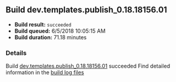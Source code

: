 ## Build dev.templates.publish_0.18.18156.01
- **Build result:** `succeeded`
- **Build queued:** 6/5/2018 10:05:15 AM
- **Build duration:** 71.18 minutes
### Details
Build [dev.templates.publish_0.18.18156.01](https://winappstudio.visualstudio.com/web/build.aspx?pcguid=a4ef43be-68ce-4195-a619-079b4d9834c2&builduri=vstfs%3a%2f%2f%2fBuild%2fBuild%2f25808) succeeded
Find detailed information in the [build log files](https://uwpctdiags.blob.core.windows.net/buildlogs/dev.templates.publish_0.18.18156.01_logs.zip)
